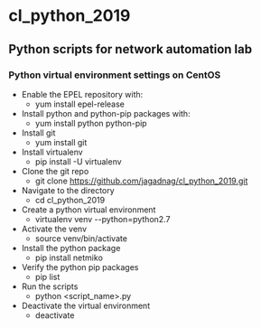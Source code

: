 # cl_python_2019

## Python scripts for network automation lab

### Python virtual environment settings on CentOS

* Enable the EPEL repository with:
  * yum install epel-release
* Install python and python-pip packages with:
  * yum install python python-pip
* Install git
  * yum install git
* Install virtualenv
  * pip install -U virtualenv  
* Clone the git repo
  * git clone https://github.com/jagadnag/cl_python_2019.git
* Navigate to the directory
  * cd cl_python_2019
* Create a python virtual environment
  * virtualenv venv --python=python2.7
* Activate the venv
  * source venv/bin/activate
* Install the python package
  * pip install netmiko
* Verify the python pip packages
  * pip list
* Run the scripts
  * python <script_name>.py 
* Deactivate the virtual environment 
  * deactivate
